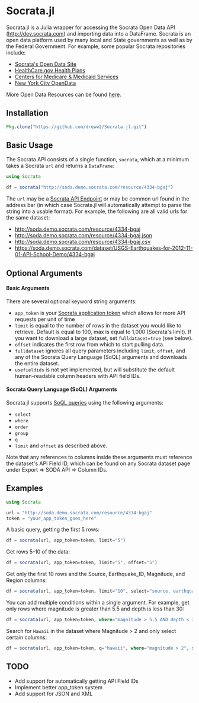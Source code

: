 # Socrata.jl

Socrata.jl is a Julia wrapper for accessing the Socrata Open Data API (http://dev.socrata.com) and importing data into a DataFrame.  Socrata is an open data platform used by many local and State governments as well as by the Federal Government.  For example, some popular Socrata repositories include:

* [Socrata's Open Data Site](https://opendata.socrata.com)
* [HealthCare.gov Health Plans](https://www.healthcare.gov/health-plan-information)
* [Centers for Medicare & Medicaid Services](https://data.cms.gov)
* [New York City OpenData](https://nycopendata.socrata.com)

More Open Data Resources can be found [here](http://www.socrata.com/resources/).
## Installation
````julia
Pkg.clone("https://github.com/dreww2/Socrata.jl.git")
````
## Basic Usage

The Socrata API consists of a single function, `socrata`, which at a minimum takes a Socrata `url` and returns a `DataFrame`:

````julia
using Socrata

df = socrata("http://soda.demo.socrata.com/resource/4334-bgaj")
````

The `url` may be a [Socrata API Endpoint](http://dev.socrata.com/docs/endpoints.html) or may be common url found in the address bar (in which case Socrata.jl will automatically attempt to parse the string into a usable format).  For example, the following are all valid urls for the same dataset:

* http://soda.demo.socrata.com/resource/4334-bgaj
* http://soda.demo.socrata.com/resource/4334-bgaj.json
* http://soda.demo.socrata.com/resource/4334-bgaj.csv
* https://soda.demo.socrata.com/dataset/USGS-Earthquakes-for-2012-11-01-API-School-Demo/4334-bgaj

## Optional Arguments

#### Basic Arguments

There are several optional keyword string arguments:

* `app_token` is your [Socrata application token](http://dev.socrata.com/docs/app-tokens.html) which allows for more API requests per unit of time
* `limit` is equal to the number of rows in the dataset you would like to retrieve.  Default is equal to 100, max is equal to 1,000 (Socrata's limit).  If you want to download a large dataset, set `fulldataset=true` (see below).
* `offset` indicates the first row from which to start pulling data.
* `fulldataset` ignores all query parameters including `limit`, `offset`, and any of the Socrata Query Language (SoQL) arguments and downloads the entire dataset.
* `usefieldids` is not yet implemented, but will substitute the default human-readable column headers with API field IDs.

#### Socrata Query Language (SoQL) Arguments

Socrata.jl supports [SoQL queries](http://dev.socrata.com/docs/queries.html) using the following arguments:

* `select`
* `where`
* `order`
* `group`
* `q`
* `limit` and `offset` as described above.

Note that any references to columns inside these arguments must reference the dataset's API Field ID, which can be found on any Socrata dataset page under Export => SODA API => Column IDs.
## Examples

````julia
using Socrata

url = "http://soda.demo.socrata.com/resource/4334-bgaj"
token = "your_app_token_goes_here"
`````

A basic query, getting the first 5 rows:
````julia
df = socrata(url, app_token=token, limit="5")
````

Get rows 5-10 of the data:
````julia
df = socrata(url, app_token=token, limit="5", offset="5")
````

Get only the first 10 rows and the Source, Earthquake_ID, Magnitude, and Region columns:
````julia
df = socrata(url, app_token=token, limit="10", select="source, earthquake_id, magnitude, region")
````

You can add multiple conditions within a single argument.  For example, get only rows where magnitude is greater than 5.5 and depth is less than 30:
````julia
df = socrata(url, app_token=token, where="magnitude > 5.5 AND depth < 30")
````

Search for `Hawaii` in the dataset where Magnitude > 2 and only select certain columns:
````julia
df = socrata(url, app_token=token, q="hawaii", where="magnitude > 2", select="datetime, magnitude, region, location")
````
## TODO

* Add support for automatically getting API Field IDs
* Implement better app_token system
* Add support for JSON and XML

